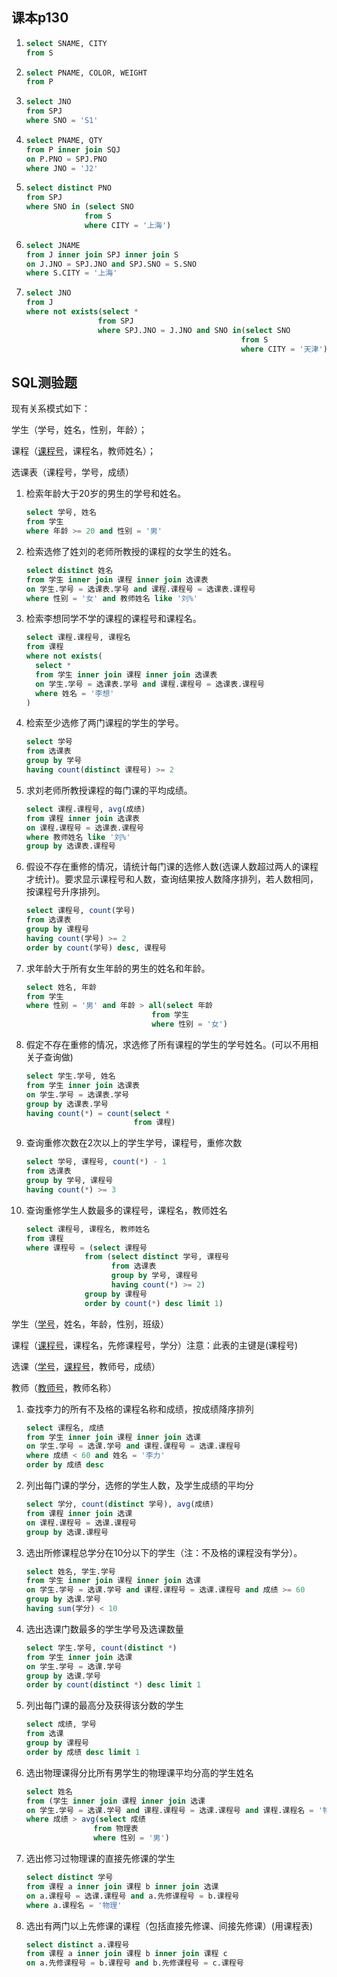 ## 课本p130

1. ```sql
   select SNAME, CITY
   from S
   ```

2. ```sql
   select PNAME, COLOR, WEIGHT
   from P
   ```

3. ```sql
   select JNO
   from SPJ
   where SNO = 'S1'
   ```

4. ```sql
   select PNAME, QTY
   from P inner join SQJ
   on P.PNO = SPJ.PNO
   where JNO = 'J2'
   ```

5. ```sql
   select distinct PNO
   from SPJ
   where SNO in (select SNO
                from S
                where CITY = '上海')
   ```

6. ```sql
   select JNAME
   from J inner join SPJ inner join S
   on J.JNO = SPJ.JNO and SPJ.SNO = S.SNO
   where S.CITY = '上海'
   ```

7. ```sql
   select JNO
   from J
   where not exists(select *
                   from SPJ
                   where SPJ.JNO = J.JNO and SNO in(select SNO
                                                   from S
                                                   where CITY = '天津'))
   ```

<div STYLE="page-break-after: always;"></div>

## SQL测验题

现有关系模式如下： 

学生（学号，姓名，性别，年龄）；

课程（<u>课程号</u>，课程名，教师姓名）；

选课表（课程号，学号，成绩）

1. 检索年龄大于20岁的男生的学号和姓名。

   ```sql
   select 学号, 姓名
   from 学生
   where 年龄 >= 20 and 性别 = '男'
   ```

2. 检索选修了姓刘的老师所教授的课程的女学生的姓名。

   ```sql
   select distinct 姓名
   from 学生 inner join 课程 inner join 选课表
   on 学生.学号 = 选课表.学号 and 课程.课程号 = 选课表.课程号 
   where 性别 = '女' and 教师姓名 like '刘%'
   ```

3. 检索李想同学不学的课程的课程号和课程名。

   ```sql
   select 课程.课程号, 课程名
   from 课程
   where not exists(
     select *
     from 学生 inner join 课程 inner join 选课表
     on 学生.学号 = 选课表.学号 and 课程.课程号 = 选课表.课程号
     where 姓名 = '李想'
   )
   ```

4. 检索至少选修了两门课程的学生的学号。

   ```sql
   select 学号
   from 选课表
   group by 学号
   having count(distinct 课程号) >= 2
   ```

5. 求刘老师所教授课程的每门课的平均成绩。

   ```sql
   select 课程.课程号, avg(成绩)
   from 课程 inner join 选课表
   on 课程.课程号 = 选课表.课程号
   where 教师姓名 like '刘%'
   group by 选课表.课程号
   ```

6. 假设不存在重修的情况，请统计每门课的选修人数(选课人数超过两人的课程才统计)。要求显示课程号和人数，查询结果按人数降序排列，若人数相同，按课程号升序排列。

   ```sql
   select 课程号, count(学号)
   from 选课表
   group by 课程号
   having count(学号) >= 2
   order by count(学号) desc, 课程号
   ```

7. 求年龄大于所有女生年龄的男生的姓名和年龄。

   ```sql
   select 姓名, 年龄
   from 学生
   where 性别 = '男' and 年龄 > all(select 年龄 
                               from 学生 
                               where 性别 = '女')
   ```

8. 假定不存在重修的情况，求选修了所有课程的学生的学号姓名。(可以不用相关子查询做)

   ```sql
   select 学生.学号, 姓名
   from 学生 inner join 选课表
   on 学生.学号 = 选课表.学号
   group by 选课表.学号
   having count(*) = count(select * 
                           from 课程)
   ```

9. 查询重修次数在2次以上的学生学号，课程号，重修次数

   ```sql
   select 学号, 课程号, count(*) - 1
   from 选课表
   group by 学号, 课程号
   having count(*) >= 3
   ```

10. 查询重修学生人数最多的课程号，课程名，教师姓名

    ```sql
    select 课程号, 课程名, 教师姓名
    from 课程
    where 课程号 = (select 课程号 
                 from (select distinct 学号, 课程号 
                       from 选课表 
                       group by 学号, 课程号 
                       having count(*) >= 2)
                 group by 课程号
                 order by count(*) desc limit 1)
    ```

<div STYLE="page-break-after: always;"></div>

学生（<u>学号</u>，姓名，年龄，性别，班级）

课程（<u>课程号</u>，课程名，先修课程号，学分）注意：此表的主键是(课程号)

选课（<u>学号</u>，<u>课程号</u>，教师号，成绩）

教师（<u>教师号</u>，教师名称）

1. 查找李力的所有不及格的课程名称和成绩，按成绩降序排列

   ```sql
   select 课程名, 成绩
   from 学生 inner join 课程 inner join 选课
   on 学生.学号 = 选课.学号 and 课程.课程号 = 选课.课程号
   where 成绩 < 60 and 姓名 = '李力'
   order by 成绩 desc
   ```

2. 列出每门课的学分，选修的学生人数，及学生成绩的平均分

   ```sql
   select 学分, count(distinct 学号), avg(成绩)
   from 课程 inner join 选课
   on 课程.课程号 = 选课.课程号
   group by 选课.课程号
   ```

3. 选出所修课程总学分在10分以下的学生（注：不及格的课程没有学分）。

   ```sql
   select 姓名, 学生.学号
   from 学生 inner join 课程 inner join 选课
   on 学生.学号 = 选课.学号 and 课程.课程号 = 选课.课程号 and 成绩 >= 60
   group by 选课.学号
   having sum(学分) < 10
   ```

4. 选出选课门数最多的学生学号及选课数量

   ```sql
   select 学生.学号, count(distinct *)
   from 学生 inner join 选课
   on 学生.学号 = 选课.学号
   group by 选课.学号
   order by count(distinct *) desc limit 1
   ```

5. 列出每门课的最高分及获得该分数的学生

   ```sql
   select 成绩, 学号
   from 选课
   group by 课程号
   order by 成绩 desc limit 1
   ```

6. 选出物理课得分比所有男学生的物理课平均分高的学生姓名

   ```sql
   select 姓名
   from (学生 inner join 课程 inner join 选课
   on 学生.学号 = 选课.学号 and 课程.课程号 = 选课.课程号 and 课程.课程名 = '物理') as 物理表
   where 成绩 > avg(select 成绩 
                  from 物理表 
                  where 性别 = '男')
   ```

7. 选出修习过物理课的直接先修课的学生

   ```sql
   select distinct 学号
   from 课程 a inner join 课程 b inner join 选课
   on a.课程号 = 选课.课程号 and a.先修课程号 = b.课程号
   where a.课程名 = '物理'
   ```

8. 选出有两门以上先修课的课程（包括直接先修课、间接先修课）(用课程表)

   ```sql
   select distinct a.课程号
   from 课程 a inner join 课程 b inner join 课程 c
   on a.先修课程号 = b.课程号 and b.先修课程号 = c.课程号
   ```
